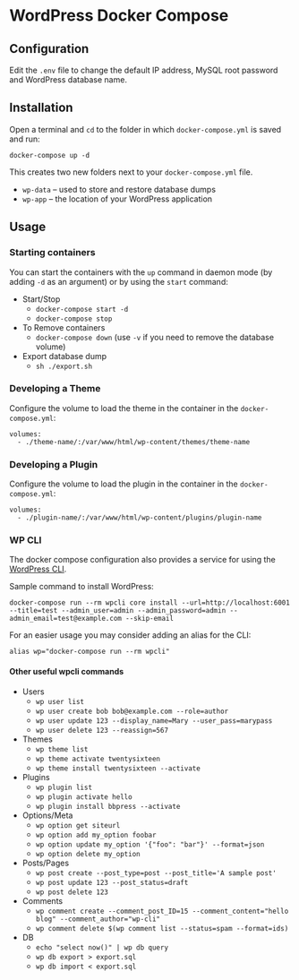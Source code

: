 # WordPress Docker Compose

## Configuration

Edit the `.env` file to change the default IP address, MySQL root password and WordPress database name.

## Installation

Open a terminal and `cd` to the folder in which `docker-compose.yml` is saved and run:

```
docker-compose up -d
```

This creates two new folders next to your `docker-compose.yml` file.

* `wp-data` – used to store and restore database dumps
* `wp-app` – the location of your WordPress application

## Usage

### Starting containers

You can start the containers with the `up` command in daemon mode (by adding `-d` as an argument) or by using the `start` command:

- Start/Stop
  - `docker-compose start -d`
  - `docker-compose stop`
- To Remove containers
  - `docker-compose down` (use `-v` if you need to remove the database volume)
- Export database dump
  - `sh ./export.sh`

### Developing a Theme

Configure the volume to load the theme in the container in the `docker-compose.yml`:

```
volumes:
  - ./theme-name/:/var/www/html/wp-content/themes/theme-name
```

### Developing a Plugin

Configure the volume to load the plugin in the container in the `docker-compose.yml`:

```
volumes:
  - ./plugin-name/:/var/www/html/wp-content/plugins/plugin-name
```

### WP CLI

The docker compose configuration also provides a service for using the [WordPress CLI](https://developer.wordpress.org/cli/commands/).

Sample command to install WordPress:

```
docker-compose run --rm wpcli core install --url=http://localhost:6001 --title=test --admin_user=admin --admin_password=admin --admin_email=test@example.com --skip-email
```

For an easier usage you may consider adding an alias for the CLI:

```
alias wp="docker-compose run --rm wpcli"
```

#### Other useful wpcli commands

- Users
  - `wp user list`
  - `wp user create bob bob@example.com --role=author`
  - `wp user update 123 --display_name=Mary --user_pass=marypass`
  - `wp user delete 123 --reassign=567`
- Themes
  - `wp theme list`
  - `wp theme activate twentysixteen`
  - `wp theme install twentysixteen --activate`
- Plugins
  - `wp plugin list`
  - `wp plugin activate hello`
  - `wp plugin install bbpress --activate`
- Options/Meta
  - `wp option get siteurl`
  - `wp option add my_option foobar`
  - `wp option update my_option '{"foo": "bar"}' --format=json`
  - `wp option delete my_option`
- Posts/Pages
  - `wp post create --post_type=post --post_title='A sample post'`
  - `wp post update 123 --post_status=draft`
  - `wp post delete 123`
- Comments
  - `wp comment create --comment_post_ID=15 --comment_content="hello blog" --comment_author="wp-cli"`
  - `wp comment delete $(wp comment list --status=spam --format=ids)`
- DB
  - `echo "select now()" | wp db query`
  - `wp db export > export.sql`
  - `wp db import < export.sql`

